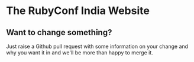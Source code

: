 The RubyConf India Website
==========================


Want to change something?
------------------------

Just raise a Github pull request with some information on your change and why you want it in and we'll be more than happy to merge it.